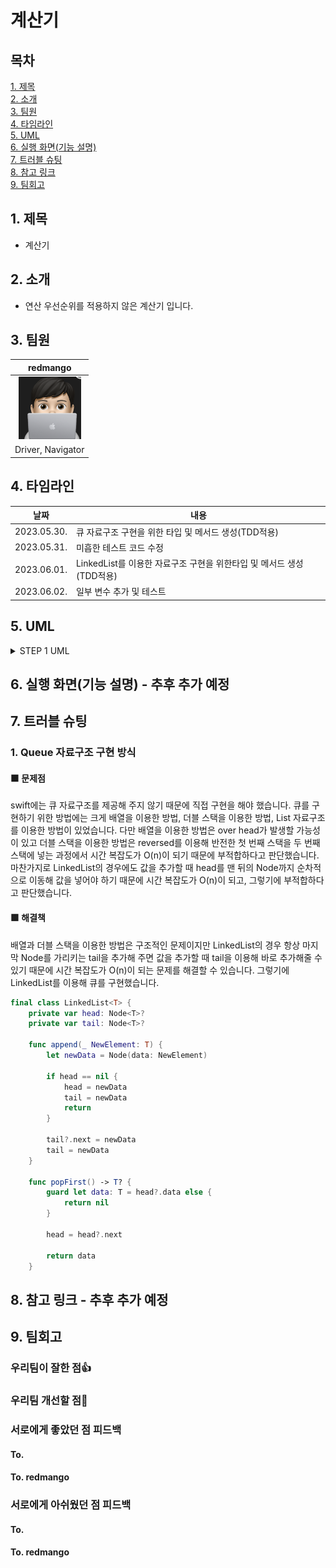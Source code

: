 # 계산기

## 목차
[1. 제목](#1-제목)  
[2. 소개](#2-소개)  
[3. 팀원](#3-팀원)  
[4. 타임라인](#4-타임라인)  
[5. UML](#5-UML)  
[6. 실행 화면(기능 설명)](#6-실행-화면(기능-설명))  
[7. 트러블 슈팅](#7-트러블-슈팅)  
[8. 참고 링크](#8-참고-링크)  
[9. 팀회고](#9-팀회고)  

## 1. 제목
- 계산기

## 2. 소개
- 연산 우선순위를 적용하지 않은 계산기 입니다.

## 3. 팀원
|redmango|
|:------:|
|<img src="./redmango.png" width="100" height="100"/>|
|Driver, Navigator|    Driver, Navigator|

## 4. 타임라인
|날짜|내용|
|:--:|--|
|2023.05.30.| 큐 자료구조 구현을 위한 타입 및 메서드 생성(TDD적용)|
|2023.05.31.| 미흡한 테스트 코드 수정|
|2023.06.01.| LinkedList를 이용한 자료구조 구현을 위한타입 및 메서드 생성(TDD적용)|
|2023.06.02.| 일부 변수 추가 및 테스트|

## 5. UML

<details>
<summary>STEP 1 UML</summary>
<div markdown="1">

<img src="./step1_UML.jpg"/>

</div>
</details>


## 6. 실행 화면(기능 설명) - 추후 추가 예정



## 7. 트러블 슈팅
### 1. Queue 자료구조 구현 방식
#### 🟧 문제점
swift에는 큐 자료구조를 제공해 주지 않기 때문에 직접 구현을 해야 했습니다.
큐를 구현하기 위한 방법에는 크게 배열을 이용한 방법, 더블 스택을 이용한 방법, List 자료구조를 이용한 방법이 있었습니다. 다만 배열을 이용한 방법은 over head가 발생할 가능성이 있고 더블 스택을 이용한 방법은 reversed를 이용해 반전한 첫 번째 스택을 두 번째 스택에 넣는 과정에서 시간 복잡도가 O(n)이 되기 때문에 부적합하다고 판단했습니다. 마찬가지로 LinkedList의 경우에도 값을 추가할 때 head를 맨 뒤의 Node까지 순차적으로 이동해 값을 넣어야 하기 때문에 시간 복잡도가 O(n)이 되고, 그렇기에 부적합하다고 판단했습니다.
#### 🟩 해결책
배열과 더블 스택을 이용한 방법은 구조적인 문제이지만 LinkedList의 경우 항상 마지막 Node를 가리키는 tail을 추가해 주면 값을 추가할 때 tail을 이용해 바로 추가해줄 수 있기 때문에 시간 복잡도가 O(n)이 되는 문제를 해결할 수 있습니다. 그렇기에 LinkedList를 이용해 큐를 구현했습니다.

```swift
final class LinkedList<T> {
    private var head: Node<T>?
    private var tail: Node<T>?
    
    func append(_ NewElement: T) {
        let newData = Node(data: NewElement)
        
        if head == nil {
            head = newData
            tail = newData
            return
        }
        
        tail?.next = newData
        tail = newData
    }
    
    func popFirst() -> T? {
        guard let data: T = head?.data else {
            return nil
        }
        
        head = head?.next
        
        return data
    }
```


## 8. 참고 링크 - 추후 추가 예정



## 9. 팀회고
### 우리팀이 잘한 점👍

### 우리팀 개선할 점🤔

### 서로에게 좋았던 점 피드백
#### To. 

#### To. redmango


### 서로에게 아쉬웠던 점 피드백
#### To. 

#### To. redmango
